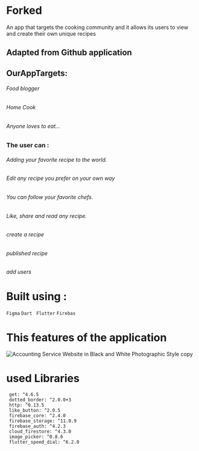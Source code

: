 # Forked
An app that targets the cooking community and it allows its users to view and create their own unique recipes
## Adapted from Github application

## OurAppTargets:
###### Food blogger 
###### Home Cook 
###### Anyone loves to eat...


###  The user can : 

###### Adding your favorite recipe to the world.
###### Edit any recipe you prefer on your own way
###### You can follow your favorite chefs.
###### Like, share and read any recipe.
###### create a recipe
###### published recipe
###### add users


# Built using :
` Figma `
` Dart `
` Flutter`
` Firebas `


# This features of the application
   
![Accounting Service Website in Black and White Photographic Style copy](https://github.com/user-attachments/assets/0dd38a8b-e374-41cb-a448-22b048bd71d5)


# used Libraries
 ```
  get: ^4.6.5
  dotted_border: ^2.0.0+3
  http: ^0.13.5
  like_button: ^2.0.5
  firebase_core: ^2.4.0
  firebase_storage: ^11.0.9
  firebase_auth: ^4.2.3
  cloud_firestore: ^4.3.0
  image_picker: ^0.8.6
  flutter_speed_dial: ^6.2.0

 ```






 
